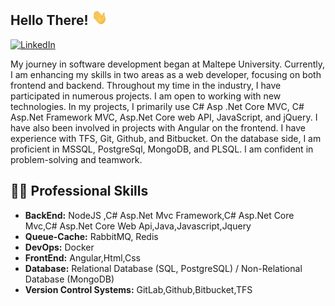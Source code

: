 <h2> Hello There! <img src="https://raw.githubusercontent.com/ABSphreak/ABSphreak/master/gifs/Hi.gif" height="25px"></h2>

[
 ![LinkedIn](https://img.shields.io/badge/LinkedIn-4682B4?style=for-the-badge&logo=linkedin&logoColor=white)](https://tr.linkedin.com/in/eminakyz) 

 
My journey in software development began at Maltepe University. Currently, I am enhancing my skills in two areas as a web developer, focusing on both frontend and backend. Throughout my time in the industry, I have participated in numerous projects. I am open to working with new technologies. In my projects, I primarily use C# Asp .Net Core MVC, C# Asp.Net Framework MVC, Asp.Net Core web API, JavaScript, and jQuery. I have also been involved in projects with Angular on the frontend. I have experience with TFS, Git, Github, and Bitbucket. On the database side, I am proficient in MSSQL, PostgreSql, MongoDB, and PLSQL. I am confident in problem-solving and teamwork.

## 👨‍💻 Professional Skills

-  **BackEnd:**  NodeJS ,C# Asp.Net Mvc Framework,C# Asp.Net Core Mvc,C# Asp.Net Core Web Api,Java,Javascript,Jquery             
-  **Queue-Cache:**  RabbitMQ, Redis
-  **DevOps:**  Docker
-  **FrontEnd:**  Angular,Html,Css
-  **Database:** Relational Database (SQL, PostgreSQL) / Non-Relational Database (MongoDB)
-  **Version Control Systems:** GitLab,Github,Bitbucket,TFS

